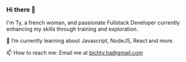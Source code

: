 ### Hi there 👋
I'm Ty, a french woman, and passionate Fullstack Developer currently enhancing my skills through training and exploration.

🔬 I’m currently learning about Javascript, NodeJS, React and more.

📫 How to reach me: Email me at bichty.ha@gmail.com

<!--
**Ty-HA/ty-HA** is a ✨ _special_ ✨ repository because its `README.md` (this file) appears on your GitHub profile.

Here are some ideas to get you started:

- 🔭 I’m currently working on ...
- 🌱 I’m currently learning ...
- 👯 I’m looking to collaborate on ...
- 🤔 I’m looking for help with ...
- 💬 Ask me about ...
- 📫 How to reach me: ...
- 😄 Pronouns: ...
- ⚡ Fun fact: ...
-->
